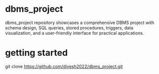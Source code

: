 # dbms_project
dbms_project repository showcases a comprehensive DBMS project with schema design, SQL queries, stored procedures, triggers, data visualization, and a user-friendly interface for practical applications.
# getting started
git clone https://github.com/divesh2022/dbms_project.git

